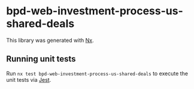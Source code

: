# bpd-web-investment-process-us-shared-deals

This library was generated with [Nx](https://nx.dev).

## Running unit tests

Run `nx test bpd-web-investment-process-us-shared-deals` to execute the unit tests via [Jest](https://jestjs.io).
